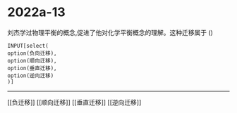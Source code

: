 # 2022a-13
刘杰学过物理平衡的概念,促进了他对化学平衡概念的理解。这种迁移属于
()
```meta-bind
INPUT[select(
option(负向迁移),
option(顺向迁移),
option(垂直迁移),
option(逆向迁移)
)]
```

---

[[负迁移]]
[[顺向迁移]]
[[垂直迁移]]
[[逆向迁移]]